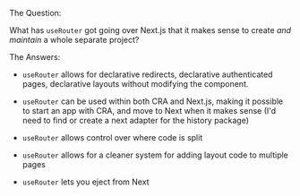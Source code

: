 The Question:

  What has `useRouter` got going over Next.js that it makes sense to create *and
  maintain* a whole separate project?

The Answers:

- `useRouter` allows for declarative redirects, declarative authenticated
  pages, declarative layouts without modifying the <App> component. 

- `useRouter` can be used within both CRA and Next.js, making it possible to
  start an app with CRA, and move to Next when it makes sense
  (I'd need to find or create a next adapter for the history package)

- `useRouter` allows control over where code is split

- `useRouter` allows for a cleaner system for adding layout code to multiple
  pages

- `useRouter` lets you eject from Next